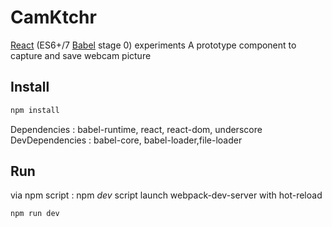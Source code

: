 # CamKtchr

[React](https://facebook.github.io/react/) (ES6+/7 [Babel](https://babeljs.io/) stage 0) experiments
A prototype component to capture and save webcam picture

## Install

```bash
npm install
```

Dependencies : babel-runtime, react, react-dom, underscore
DevDependencies : babel-core, babel-loader,file-loader

## Run

via npm script : npm *dev* script launch webpack-dev-server with hot-reload 

```bash
npm run dev
```

